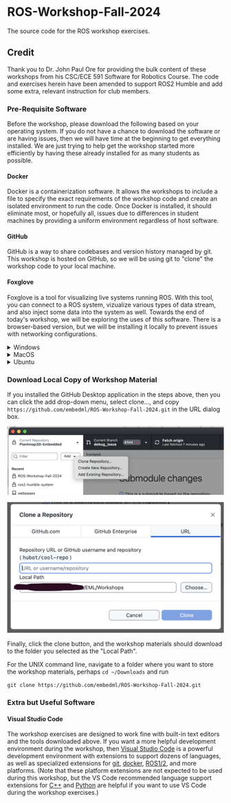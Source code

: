 # ROS-Workshop-Fall-2024
The source code for the ROS workshop exercises.

## Credit

Thank you to Dr. John Paul Ore for providing the bulk content of these workshops from his CSC/ECE 591 Software for Robotics Course. The code and exercises herein have been amended to support ROS2 Humble and add some extra, relevant instruction for club members.

### Pre-Requisite Software

Before the workshop, please download the following based on your operating system. If you do not have a chance to download the software or are having issues, then we will have time at the beginning to get everything installed. We are just trying to help get the workshop started more efficiently by having these already installed for as many students as possible.

#### Docker

Docker is a containerization software. It allows the workshops to include a file to specify the exact requirements of the workshop code and create an isolated environment to run the code. Once Docker is installed, it should eliminate most, or hopefully all, issues due to differences in student machines by providing a uniform environment regardless of host software.

#### GitHub

GitHub is a way to share codebases and version history managed by git. This workshop is hosted on GitHub, so we will be using git to "clone" the workshop code to your local machine.

#### Foxglove

Foxglove is a tool for visualizing live systems running ROS. With this tool, you can connect to a ROS system, vizualize various types of data stream, and also inject some data into the system as well. Towards the end of today's workshop, we will be exploring the uses of this software. There is a browser-based version, but we will be installing it locally to prevent issues with networking configurations.

<details>

<summary>Windows</summary>

#### Docker

Install Docker Desktop for your architecture (if you don't know, then probably AMD64/x86): [Docker Desktop](https://www.docker.com/products/docker-desktop/). Follow the installation instructions as shown below ![Installation options](./assets/global/win_dock_inst.png)

![Restart?](./assets/global/win_dock_rest.png)

![Setup Type](./assets/global/win_dock_setup.png)

Now you should be able to open "Command Prompt" and run `docker`. If it outputs a bunch of information about the available docker options, then that means Docker was properly installed. We can make use of both the CLI and the GUI tools during this workshop.

#### GitHub

Next, install [GitHub Desktop](https://desktop.github.com/download/) to download the workshop code onto your local machine. After it installs, choose "Sign into GitHub.com" option on the startup screen.

![GitHub Sign-In](./assets/global/win_github_si.png)

#### Foxglove

Download Foxglove [here](https://foxglove.dev/download) for Windows and follow the instructions.

![Foxglove Download](./assets/global/win_fox_down.png)

![Foxglove Install File](./assets/global/win_fox_file.png)

Next, create a free account with whichever email you want.

![Foxglove Sign-In](./assets/global/win_fox_si.png)

</details>
<details>
<summary>MacOS</summary>

#### Docker

Install Docker Desktop for your architecture (click the  logo in the upper leftmost corner of the screen and click "About this Mac" if you are unsure of which you have): [Docker Desktop](https://www.docker.com/products/docker-desktop/)

#### GitHub

There are various options for git installation, but the Apple XCode installer takes a very long time and installs many other packages besides git. Therefore, [GitHub Desktop](https://desktop.github.com/download/) will work for this workshop and is likely the easier solution. After installation, sign into whichever GitHub account you want to use with the club.

#### Foxglove

Download the universal binary for MacOS [here](https://foxglove.dev/download).

![MacOS Foxglove Download](./assets/global/mac_fox_dl.png)

Double-click the downloaded .dmg file and drag the Foxglove icon to Applications.

![MacOS Foxglove Install](./assets/global/mac_fox_inst.png)

If prompted, create a free account with whichever email you prefer.

</details>
<details>
<summary>Ubuntu</summary>

#### Docker 

Setup apt repository 

```
# Add Docker's official GPG key:
sudo apt update
sudo apt install ca-certificates curl
sudo install -m 0755 -d /etc/apt/keyrings
sudo curl -fsSL https://download.docker.com/linux/ubuntu/gpg -o /etc/apt/keyrings/docker.asc
sudo chmod a+r /etc/apt/keyrings/docker.asc

# Add the repository to Apt sources:
echo \
  "deb [arch=$(dpkg --print-architecture) signed-by=/etc/apt/keyrings/docker.asc] https://download.docker.com/linux/ubuntu \
  $(. /etc/os-release && echo "$VERSION_CODENAME") stable" | \
  sudo tee /etc/apt/sources.list.d/docker.list > /dev/null
sudo apt update
```

Install necessary Docker packages

```
sudo apt install docker-ce docker-ce-cli containerd.io docker-buildx-plugin docker-compose-plugin
```

![Docker Install](./assets/global/ub_dock_apt.png)

Verify that it outputs Docker installation information by typing `docker`.

![docker Verification](./assets/global/ub_dock_inst.png)

#### GitHub

The repo will be made public during the workshop, so the only setup that should be required is to install git

```
sudo apt install git
```

#### Foxglove

Follow the instructions for downloading Foxglove Studio [here](https://foxglove.dev/download).

</details>

### Download Local Copy of Workshop Material

If you installed the GitHub Desktop application in the steps above, then you can click the add drop-down menu, select clone..., and copy `https://github.com/embedml/ROS-Workshop-Fall-2024.git` in the URL dialog box.

![Add Button](./assets/global/git_desk_add.png)

![Clone Interface](./assets/global/git_desk_clone.png)

Finally, click the clone button, and the workshop materials should download to the folder you selected as the "Local Path".

For the UNIX command line, navigate to a folder where you want to store the workshop materials, perhaps `cd ~/Downloads` and run

```
git clone https://github.com/embedml/ROS-Workshop-Fall-2024.git
```

### Extra but Useful Software

#### Visual Studio Code

The workshop exercises are designed to work fine with built-in text editors and the tools downloaded above. If you want a more helpful development environment during the workshop, then [Visual Studio Code](https://code.visualstudio.com/download) is a powerful development environment with extensions to support dozens of languages, as well as specialized extensions for [git](https://marketplace.visualstudio.com/items?itemName=eamodio.gitlens), [docker](https://marketplace.visualstudio.com/items?itemName=ms-azuretools.vscode-docker), [ROS1/2](https://marketplace.visualstudio.com/items?itemName=ms-iot.vscode-ros), and more platforms. (Note that these platform extensions are not expected to be used during this workshop, but the VS Code recommended language support extensions for [C++](https://marketplace.visualstudio.com/items?itemName=ms-vscode.cpptools) and [Python](https://marketplace.visualstudio.com/items?itemName=ms-python.python) are helpful if you want to use VS Code during the workshop exercises.)
